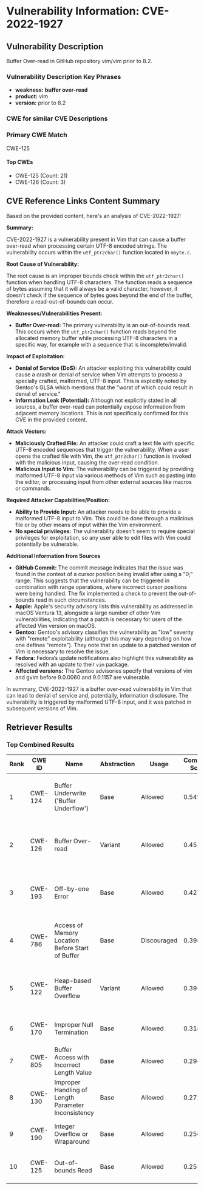 # Vulnerability Information: CVE-2022-1927

## Vulnerability Description
Buffer Over-read in GitHub repository vim/vim prior to 8.2.

### Vulnerability Description Key Phrases
- **weakness:** **buffer over-read**
- **product:** vim
- **version:** prior to 8.2

### CWE for similar CVE Descriptions
### Primary CWE Match
CWE-125

#### Top CWEs
- CWE-125 (Count: 21)
- CWE-126 (Count: 3)

## CVE Reference Links Content Summary
Based on the provided content, here's an analysis of CVE-2022-1927:

**Summary:**

CVE-2022-1927 is a vulnerability present in Vim that can cause a buffer over-read when processing certain UTF-8 encoded strings. The vulnerability occurs within the `utf_ptr2char()` function located in `mbyte.c`.

**Root Cause of Vulnerability:**

The root cause is an improper bounds check within the `utf_ptr2char()` function when handling UTF-8 characters. The function reads a sequence of bytes assuming that it will always be a valid character, however, it doesn't check if the sequence of bytes goes beyond the end of the buffer, therefore a read-out-of-bounds can occur.

**Weaknesses/Vulnerabilities Present:**

- **Buffer Over-read:** The primary vulnerability is an out-of-bounds read. This occurs when the `utf_ptr2char()` function reads beyond the allocated memory buffer while processing UTF-8 characters in a specific way, for example with a sequence that is incomplete/invalid.

**Impact of Exploitation:**

- **Denial of Service (DoS):** An attacker exploiting this vulnerability could cause a crash or denial of service when Vim attempts to process a specially crafted, malformed, UTF-8 input. This is explicitly noted by Gentoo's GLSA which mentions that the "worst of which could result in denial of service."
- **Information Leak (Potential):** Although not explicitly stated in all sources, a buffer over-read can potentially expose information from adjacent memory locations. This is not specifically confirmed for this CVE in the provided content.

**Attack Vectors:**

- **Maliciously Crafted File:** An attacker could craft a text file with specific UTF-8 encoded sequences that trigger the vulnerability. When a user opens the crafted file with Vim, the `utf_ptr2char()` function is invoked with the malicious input, causing the over-read condition.
- **Malicious Input to Vim:** The vulnerability can be triggered by providing malformed UTF-8 input via various methods of Vim such as pasting into the editor, or processing input from other external sources like macros or commands.

**Required Attacker Capabilities/Position:**

- **Ability to Provide Input:** An attacker needs to be able to provide a malformed UTF-8 input to Vim. This could be done through a malicious file or by other means of input within the Vim environment.
- **No special privileges:** The vulnerability doesn't seem to require special privileges for exploitation, so any user able to edit files with Vim could potentially be vulnerable.

**Additional Information from Sources**

*   **GitHub Commit:** The commit message indicates that the issue was found in the context of a cursor position being invalid after using a "0;" range. This suggests that the vulnerability can be triggered in combination with range operations, where incorrect cursor positions were being handled. The fix implemented a check to prevent the out-of-bounds read in such circumstances.
*   **Apple:** Apple's security advisory lists this vulnerability as addressed in macOS Ventura 13, alongside a large number of other Vim vulnerabilities, indicating that a patch is necessary for users of the affected Vim version on macOS.
*   **Gentoo:** Gentoo's advisory classifies the vulnerability as "low" severity with "remote" exploitability (although this may vary depending on how one defines "remote"). They note that an update to a patched version of Vim is necessary to resolve the issue.
*   **Fedora:** Fedora’s update notifications also highlight this vulnerability as resolved with an update to their `vim` package.
*   **Affected versions:** The Gentoo advisories specify that versions of vim and gvim before 9.0.0060 and 9.0.1157 are vulnerable.

In summary, CVE-2022-1927 is a buffer over-read vulnerability in Vim that can lead to denial of service and, potentially, information disclosure. The vulnerability is triggered by malformed UTF-8 input, and it was patched in subsequent versions of Vim.

## Retriever Results

### Top Combined Results

| Rank | CWE ID | Name | Abstraction | Usage | Combined Score | Retrievers | Individual Scores |
|------|--------|------|-------------|-------|---------------|------------|-------------------|
| 1 | CWE-124 | Buffer Underwrite ('Buffer Underflow') | Base | Allowed | 0.5495 | dense, sparse, graph | dense: 0.551, sparse: 0.094, graph: 0.616 |
| 2 | CWE-126 | Buffer Over-read | Variant | Allowed | 0.4572 | dense, sparse, graph | dense: 0.555, sparse: 0.131, graph: 0.398 |
| 3 | CWE-193 | Off-by-one Error | Base | Allowed | 0.4275 | dense, sparse, graph | dense: 0.452, sparse: 0.068, graph: 0.454 |
| 4 | CWE-786 | Access of Memory Location Before Start of Buffer | Base | Discouraged | 0.3980 | dense, sparse, graph | dense: 0.542, sparse: 0.098, graph: 0.615 |
| 5 | CWE-122 | Heap-based Buffer Overflow | Variant | Allowed | 0.3950 | dense, sparse, graph | dense: 0.476, sparse: 0.088, graph: 0.389 |
| 6 | CWE-170 | Improper Null Termination | Base | Allowed | 0.3180 | sparse, graph | sparse: 0.063, graph: 0.789 |
| 7 | CWE-805 | Buffer Access with Incorrect Length Value | Base | Allowed | 0.2946 | dense, sparse | dense: 0.506, sparse: 0.072 |
| 8 | CWE-130 | Improper Handling of Length Parameter Inconsistency | Base | Allowed | 0.2720 | dense, sparse | dense: 0.465, sparse: 0.069 |
| 9 | CWE-190 | Integer Overflow or Wraparound | Base | Allowed | 0.2560 | dense, sparse | dense: 0.446, sparse: 0.057 |
| 10 | CWE-125 | Out-of-bounds Read | Base | Allowed | 0.2558 | dense, sparse | dense: 0.443, sparse: 0.059 |

